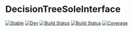 # DecisionTreeSoleInterface

[![Stable](https://img.shields.io/badge/docs-stable-blue.svg)](https://giopaglia.github.io/DecisionTreeSoleInterface.jl/stable/)
[![Dev](https://img.shields.io/badge/docs-dev-blue.svg)](https://giopaglia.github.io/DecisionTreeSoleInterface.jl/dev/)
[![Build Status](https://github.com/giopaglia/DecisionTreeSoleInterface.jl/actions/workflows/CI.yml/badge.svg?branch=main)](https://github.com/giopaglia/DecisionTreeSoleInterface.jl/actions/workflows/CI.yml?query=branch%3Amain)
[![Build Status](https://api.cirrus-ci.com/github/giopaglia/DecisionTreeSoleInterface.jl.svg)](https://cirrus-ci.com/github/giopaglia/DecisionTreeSoleInterface.jl)
[![Coverage](https://codecov.io/gh/giopaglia/DecisionTreeSoleInterface.jl/branch/main/graph/badge.svg)](https://codecov.io/gh/giopaglia/DecisionTreeSoleInterface.jl)
